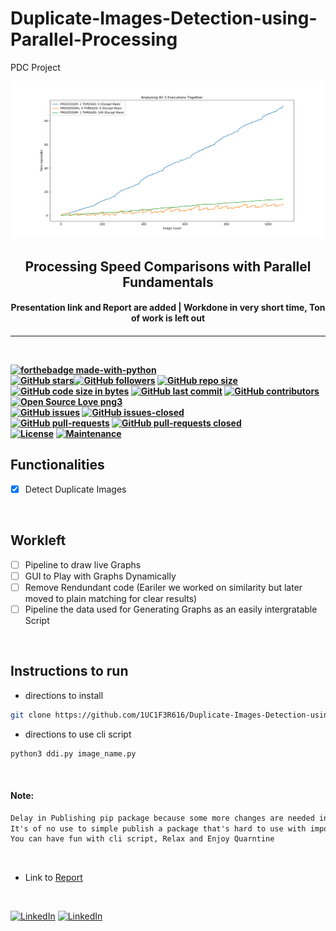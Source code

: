 # Duplicate-Images-Detection-using-Parallel-Processing
PDC Project

<p align="center">
	<img src="https://github.com/1UC1F3R616/Duplicate-Images-Detection-using-Parallel-Processing/blob/master/Graphs/Analysing%20All%203%20Together.png" />
	<h2 align="center"> Processing Speed Comparisons with Parallel Fundamentals </h2>
	<h4 align="center"> Presentation link and Report are added | Workdone in very short time, Ton of work is left out<h4>
</p>

---
<br>

[![forthebadge made-with-python](http://ForTheBadge.com/images/badges/made-with-python.svg)](https://www.python.org/)
</br>
[![GitHub stars](https://img.shields.io/github/stars/1UC1F3R616/Duplicate-Images-Detection-using-Parallel-Processing.svg?style=social&label=Star&maxAge=2592000)](https://GitHub.com/1UC1F3R616/Duplicate-Images-Detection-using-Parallel-Processing/stargazers/)[![GitHub followers](https://img.shields.io/github/followers/1UC1F3R616.svg?style=social&label=Follow&maxAge=2592000)](https://github.com/1UC1F3R616?tab=followers)
[![GitHub repo size](https://img.shields.io/github/repo-size/1UC1F3R616/Duplicate-Images-Detection-using-Parallel-Processing.svg?logo=git&style=social)](https://github.com/GDGVIT/) [![GitHub code size in bytes](https://img.shields.io/github/languages/code-size/1UC1F3R616/Duplicate-Images-Detection-using-Parallel-Processing.svg?logo=python&style=social)](https://github.com/1UC1F3R616/Duplicate-Images-Detection-using-Parallel-Processing)
 [![GitHub last commit](https://img.shields.io/github/last-commit/1UC1F3R616/Duplicate-Images-Detection-using-Parallel-Processing.svg?color=critical&logo=github&style=social)](https://github.com/1UC1F3R616/Duplicate-Images-Detection-using-Parallel-Processing/) [![GitHub contributors](https://img.shields.io/github/contributors/1UC1F3R616/Duplicate-Images-Detection-using-Parallel-Processing.svg)](https://GitHub.com/1UC1F3R616/Duplicate-Images-Detection-using-Parallel-Processing/graphs/contributors/) [![Open Source Love png3](https://badges.frapsoft.com/os/v3/open-source.png?v=103)](https://github.com/ellerbrock/open-source-badges/)
 </br>
 [![GitHub issues](https://img.shields.io/github/issues/1UC1F3R616/Duplicate-Images-Detection-using-Parallel-Processing.svg)](https://GitHub.com/1UC1F3R616/Duplicate-Images-Detection-using-Parallel-Processing/issues/) [![GitHub issues-closed](https://img.shields.io/github/issues-closed/1UC1F3R616/Duplicate-Images-Detection-using-Parallel-Processing.svg)](https://GitHub.com/1UC1F3R616/Duplicate-Images-Detection-using-Parallel-Processing/issues?q=is%3Aissue+is%3Aclosed)
</br>
[![GitHub pull-requests](https://img.shields.io/github/issues-pr/1UC1F3R616/Duplicate-Images-Detection-using-Parallel-Processing.svg)](https://GitHub.com/1UC1F3R616/Duplicate-Images-Detection-using-Parallel-Processing/pull/) [![GitHub pull-requests closed](https://img.shields.io/github/issues-pr-closed/1UC1F3R616/Duplicate-Images-Detection-using-Parallel-Processing.svg)](https://GitHub.com/1UC1F3R616/Duplicate-Images-Detection-using-Parallel-Processing/pull/)
</br>
[![License](http://img.shields.io/:license-mit-blue.svg?style=flat-square)](http://badges.mit-license.org)
[![Maintenance](https://img.shields.io/badge/Maintained%3F-yes-green.svg)](https://GitHub.com/1UC1F3R616/Duplicate-Images-Detection-using-Parallel-Processing)

## Functionalities

- [x] Detect Duplicate Images

<br>


## Workleft

- [ ] Pipeline to draw live Graphs
- [ ] GUI to Play with Graphs Dynamically
- [ ] Remove Rendundant code (Eariler we worked on similarity but later moved to plain matching for clear results)
- [ ] Pipeline the data used for Generating Graphs as an easily intergratable Script

<br>

## Instructions to run

- directions to install

```bash
git clone https://github.com/1UC1F3R616/Duplicate-Images-Detection-using-Parallel-Processing.git
```

- directions to use cli script

```bash
python3 ddi.py image_name.py
```

</br>


#### Note:
```txt
Delay in Publishing pip package because some more changes are needed in the style of running the script using multiprocessing,
It's of no use to simple publish a package that's hard to use with imports.
You can have fun with cli script, Relax and Enjoy Quarntine
```

</br>

- Link to [Report](https://github.com/1UC1F3R616/Duplicate-Images-Detection-using-Parallel-Processing/blob/master/(J%20Component)%20Final%20Report.pdf)

</br>

[![LinkedIn](https://img.shields.io/static/v1.svg?label=Connect&message=@Kush&color=grey&logo=linkedin&labelColor=blue&style=social)](https://www.linkedin.com/in/kush-choudhary-567b38169?lipi=urn%3Ali%3Apage%3Ad_flagship3_profile_view_base_contact_details%3BDYkgbUGhTniMSRqOUkdN3A%3D%3D)
[![LinkedIn](https://img.shields.io/static/v1.svg?label=Connect&message=@Dhruv&color=grey&logo=linkedin&labelColor=blue&style=social)](https://www.linkedin.com/in/dhruv-agarwal-043ab3179/?lipi=urn%3Ali%3Apage%3Ad_flagship3_profile_view_base_contact_details%3BDYkgbUGhTniMSRqOUkdN3A%3D%3D)
